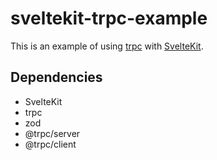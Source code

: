 # sveltekit-trpc-example

This is an example of using [trpc](https://trpc.io) with [SvelteKit](https://kit.svelte.dev/).

## Dependencies

- SvelteKit
- trpc
- zod
- @trpc/server
- @trpc/client
